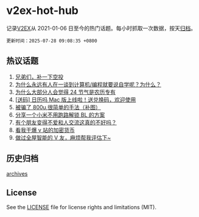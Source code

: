 # v2ex-hot-hub

 记录[V2EX](https://www.v2ex.com/)从 2021-01-06 日至今的热门话题。每小时抓取一次数据，按天[归档](archives)。

`更新时间：2025-07-28 09:08:35 +0800`

## 热议话题

1. [兄弟们，补一下空投](https://www.v2ex.com/t/1147952)
1. [为什么永远有人在一谈到计算机/编程就要说自学呢？为什么？](https://www.v2ex.com/t/1148028)
1. [为什么大部分人会觉得 24 节气是农历专有](https://www.v2ex.com/t/1148014)
1. [[送码] 日历吗 Mac 版上线啦！送兑换码，欢迎使用](https://www.v2ex.com/t/1148006)
1. [被骗了 800u,很简单的手法（补图）](https://www.v2ex.com/t/1147979)
1. [分享一个小米不用跑路解锁 BL 的方案](https://www.v2ex.com/t/1148044)
1. [有个朋友变得不爱和人交流这真的不好吗？](https://www.v2ex.com/t/1148055)
1. [看我干爆 v 站的加密货币](https://www.v2ex.com/t/1147944)
1. [做过全屋智能的 V 友，麻烦帮我评估下~](https://www.v2ex.com/t/1147992)

## 历史归档

[archives](archives)

## License

See the [LICENSE](LICENSE) file for license rights and limitations (MIT).
